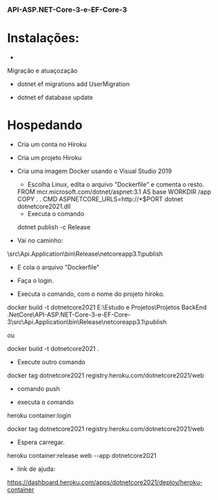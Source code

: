 ### API-ASP.NET-Core-3-e-EF-Core-3




# Instalações:

 - 


 Migração e atuaçozação



 - dotnet ef migrations add UserMigration


 - dotnet ef database update

 # Hospedando

 - Cria um conta no Hiroku

 - Cria um projeto Hiroku

 - Cria uma imagem Docker usando o Visual Studio 2019

    - Escolha Linux, edita o arquivo "Dockerfile" e comenta o resto.

    <blockquete>
        FROM mcr.microsoft.com/dotnet/aspnet:3.1 AS base
        WORKDIR /app
        COPY . .
        CMD ASPNETCORE_URLS=http://*$PORT dotnet dotnetcore2021.dll
    </blockquete>

    - Executa o comando

    <blockquete> dotnet publish -c Release </blockquete>

- Vai no caminho:

<blockquete> \src\Api.Application\bin\Release\netcoreapp3.1\publish </blockquete>

- E cola o arquivo "Dockerfile"

- Faça o login.

- Executa o comando, com o nome do projeto hiroko.

<blockquete> docker build -t dotnetcore2021 E:\\Estudo e Projetos\\Projetos BackEnd .NetCore\\API-ASP.NET-Core-3-e-EF-Core-3\\src\\Api.Application\\bin\\Release\\netcoreapp3.1\\publish</blockquete>

ou 


<blockquete> docker build -t dotnetcore2021 .</blockquete>

- Execute outro comando 

<blockquete> docker tag dotnetcore2021 registry.heroku.com/dotnetcore2021/web </blockquete>

- comando push

- executa o comando

<blockquete> heroku container:login </blockquete>

<blockquete> docker tag dotnetcore2021 registry.heroku.com/dotnetcore2021/web </blockquete>

- Espera carregar.

<blockquete> heroku container:release web --app dotnetcore2021 </blockquete>


- link de ajuda: 

https://dashboard.heroku.com/apps/dotnetcore2021/deploy/heroku-container
